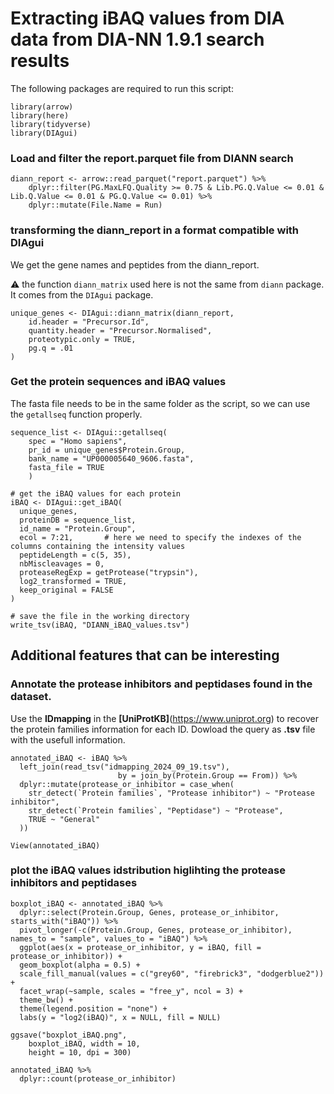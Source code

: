 # Extracting iBAQ values from DIA data from DIA-NN 1.9.1 search results

The following packages are required to run this script:

```
library(arrow)
library(here)
library(tidyverse)
library(DIAgui)
```

### Load and filter the report.parquet file from DIANN search

```
diann_report <- arrow::read_parquet("report.parquet") %>%
    dplyr::filter(PG.MaxLFQ.Quality >= 0.75 & Lib.PG.Q.Value <= 0.01 & Lib.Q.Value <= 0.01 & PG.Q.Value <= 0.01) %>%
    dplyr::mutate(File.Name = Run)
```

### transforming the diann_report in a format compatible with DIAgui
We get the gene names and peptides from the diann_report.

⚠️ the function `diann_matrix` used here is not the same from `diann` package. It comes from the `DIAgui` package.

```
unique_genes <- DIAgui::diann_matrix(diann_report,
    id.header = "Precursor.Id",
    quantity.header = "Precursor.Normalised",
    proteotypic.only = TRUE,
    pg.q = .01
)
```

### Get the protein sequences and iBAQ values
The fasta file needs to be in the same folder as the script, so we can use the `getallseq` function properly.

```
sequence_list <- DIAgui::getallseq(
    spec = "Homo sapiens",
    pr_id = unique_genes$Protein.Group,
    bank_name = "UP000005640_9606.fasta",
    fasta_file = TRUE
    )

# get the iBAQ values for each protein
iBAQ <- DIAgui::get_iBAQ(
  unique_genes,
  proteinDB = sequence_list,
  id_name = "Protein.Group",
  ecol = 7:21,       # here we need to specify the indexes of the columns containing the intensity values
  peptideLength = c(5, 35),
  nbMiscleavages = 0,
  proteaseRegExp = getProtease("trypsin"),
  log2_transformed = TRUE,
  keep_original = FALSE
)

# save the file in the working directory
write_tsv(iBAQ, "DIANN_iBAQ_values.tsv")
```

## Additional features that can be interesting

### Annotate the protease inhibitors and peptidases found in the dataset.
Use the **IDmapping** in the **[UniProtKB]**(https://www.uniprot.org) to recover the protein families information for each ID.
Dowload the query as **.tsv** file with the usefull information.

```
annotated_iBAQ <- iBAQ %>%
  left_join(read_tsv("idmapping_2024_09_19.tsv"), 
                        by = join_by(Protein.Group == From)) %>%
  dplyr::mutate(protease_or_inhibitor = case_when(
    str_detect(`Protein families`, "Protease inhibitor") ~ "Protease inhibitor",
    str_detect(`Protein families`, "Peptidase") ~ "Protease",
    TRUE ~ "General"
  ))

View(annotated_iBAQ)
```

### plot the iBAQ values idstribution higlihting the protease inhibitors and peptidases

```
boxplot_iBAQ <- annotated_iBAQ %>%
  dplyr::select(Protein.Group, Genes, protease_or_inhibitor, starts_with("iBAQ")) %>%
  pivot_longer(-c(Protein.Group, Genes, protease_or_inhibitor), names_to = "sample", values_to = "iBAQ") %>%
  ggplot(aes(x = protease_or_inhibitor, y = iBAQ, fill = protease_or_inhibitor)) +
  geom_boxplot(alpha = 0.5) +
  scale_fill_manual(values = c("grey60", "firebrick3", "dodgerblue2")) +
  facet_wrap(~sample, scales = "free_y", ncol = 3) +
  theme_bw() +
  theme(legend.position = "none") +
  labs(y = "log2(iBAQ)", x = NULL, fill = NULL)

ggsave("boxplot_iBAQ.png",
    boxplot_iBAQ, width = 10, 
    height = 10, dpi = 300)

annotated_iBAQ %>% 
  dplyr::count(protease_or_inhibitor)
```
